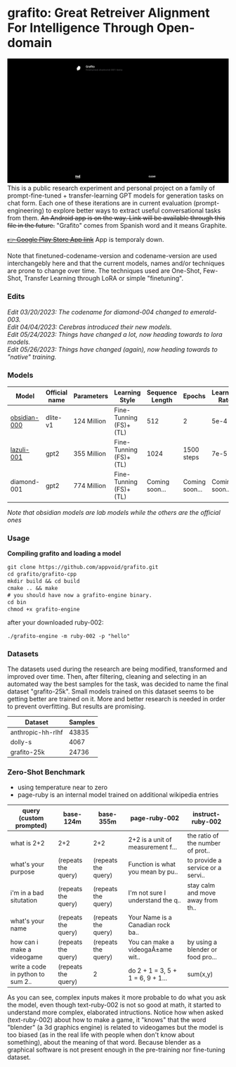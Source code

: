 # grafito: Great Retreiver Alignment For Intelligence Through Open-domain
![Alt Text](https://raw.githubusercontent.com/appvoid/grafito/1a5d76f45bb1ceb5ca012b6337072796df00c383/grafito.gif)
This is a public research experiment and personal project on a family of prompt-fine-tuned + transfer-learning GPT models for generation tasks on chat form. Each one of these iterations are in current evaluation (prompt-engineering) to explore better ways to extract useful conversational tasks from them. ~~An Android app is on the way. Link will be available through this file in the future.~~ "Grafito" comes from Spanish word and it means Graphite.


~~[👉 Google Play Store App link](https://play.google.com/store/apps/details?id=com.nohakcoffeeofficial.grafitoai)~~
App is temporaly down.

Note that finetuned-codename-version and codename-version are used interchangebly here and that the current models, names and/or techniques are prone to change over time. The techniques used are One-Shot, Few-Shot, Transfer Learning through LoRA or simple "finetuning".

### Edits
*Edit 03/20/2023: The codename for diamond-004 changed to emerald-003.*<br>
*Edit 04/04/2023: Cerebras introduced their new models.*<br>
*Edit 05/24/2023: Things have changed a lot, now heading towards to lora models.* <br>
*Edit 05/26/2023: Things have changed (again), now heading towards to "native" training.* 

### Models
| Model       |Official name | Parameters  |     Learning Style     | Sequence Length | Epochs           | Learning Rate         | Dataset           | Published |
| ----------- | -----------  | ----------- | ---------------------- | --------------- | ---------------- | --------------------- | ----------------- |---------- |
|[obsidian-000](https://huggingface.co/appvoid/obsidian-000)|dlite-v1|124 Million| Fine-Tunning (FS)+(TL)| 512                   | 2                 | 5e-4      | anthropic-hh-rlhf | 🟩 |
|[lazuli-001](https://huggingface.co/appvoid/lazuli-001)    |gpt2    |355 Million| Fine-Tunning (FS)+(TL)| 1024                  | 1500 steps        | 7e-5      | grafito-l         | 🟩 |
|diamond-001 |gpt2          | 774 Million | Fine-Tunning (FS)+(TL) | Coming soon...  | Coming soon...   | Coming soon...        | Coming soon...    | ⬛        |

*Note that obsidian models are lab models while the others are the official ones*

### Usage
**Compiling grafito and loading a model**
```
git clone https://github.com/appvoid/grafito.git
cd grafito/grafito-cpp
mkdir build && cd build
cmake .. && make
# you should have now a grafito-engine binary.
cd bin
chmod +x grafito-engine
```
after your downloaded ruby-002:
```
./grafito-engine -m ruby-002 -p "hello"
```


### Datasets
The datasets used during the research are being modified, transformed and improved over time. Then, after filtering, cleaning and selecting in an automated way the best samples for the task, was decided to name the final dataset "grafito-25k". Small models trained on this dataset seems to be getting better are trained on it. More and better research is needed in order to prevent overfitting. But results are promising.

| Dataset           | Samples         |
| ----------------- | --------------- |
| anthropic-hh-rlhf | 43835           |
| dolly-s           | 4067            | 
| grafito-25k       | 24736           |

### Zero-Shot Benchmark

- using temperature near to zero
- page-ruby is an internal model trained on additional wikipedia entries

| query (custom prompted)           | base-124m                         | base-355m                         | page-ruby-002                     | instruct-ruby-002                     | 
| --------------------------------- | --------------------------------- | --------------------------------- | --------------------------------- | --------------------------------- |
| what is 2+2                       | 2+2                               | 2+2                               | 2+2 is a unit of measurement f... | the ratio of the number of prot.. |
| what's your purpose               | (repeats the query)               | (repeats the query)               | Function is what you mean by pu.. | to provide a service or a servi.. |
| i'm in a bad situtation           | (repeats the query)               | (repeats the query)               | I'm not sure I understand the q.. | stay calm and move away from th.. |
| what's your name                  | (repeats the query)               | (repeats the query)               | Your Name is a Canadian rock ba.. |                                   |
| how can i make a videogame        | (repeats the query)               | (repeats the query)               | You can make a videogaÃ±ame wit.. | by using a blender or food pro... |
| write a code in python to sum 2.. | (repeats the query)               | 2                                 | do 2 + 1 = 3, 5 + 1 = 6, 9 + 1... | sum(x,y)                          |

As you can see, complex inputs makes it more probable to do what you ask the model, even though text-ruby-002 is not so good at math, it started to understand more complex, elaborated intructions. Notice how when asked (text-ruby-002) about how to make a game, it "knows" that the word "blender" (a 3d graphics engine) is related to videogames but the model is too biased (as in the real life with people when don't know about something), about the meaning of that word. Because blender as a graphical software is not present enough in the pre-training nor fine-tuning dataset.











